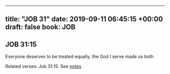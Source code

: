 
---
title: "JOB 31"
date: 2019-09-11 06:45:15 +00:00
draft: false
book: JOB
---

## JOB 31:15

Everyone deserves to be treated equally, the God I serve made us both

Related verses: Job 31:15. See [notes](https://my.bible.com/notes/3250823132588269837)

